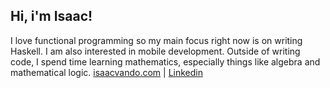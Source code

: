 ## Hi, i'm Isaac!
I love functional programming so my main focus right now is on writing Haskell. I am also interested in mobile development. Outside of writing code, I spend time learning mathematics, especially things like algebra and mathematical logic.
[isaacvando.com](https://isaacvando.com) | [Linkedin](https://www.linkedin.com/in/isaacvando/)

<!--
**isaacvando/isaacvando** is a ✨ _special_ ✨ repository because its `README.md` (this file) appears on your GitHub profile.

Here are some ideas to get you started:

- 🔭 I’m currently working on ...
- 🌱 I’m currently learning ...
- 👯 I’m looking to collaborate on ...
- 🤔 I’m looking for help with ...
- 💬 Ask me about ...
- 📫 How to reach me: ...
- 😄 Pronouns: ...
- ⚡ Fun fact: ...
-->
